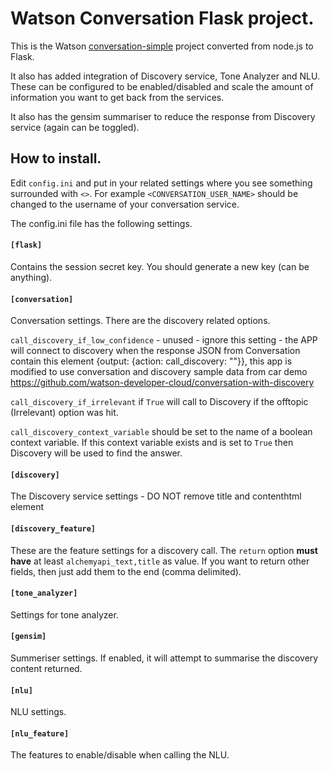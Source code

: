 # Watson Conversation Flask project.

This is the Watson [conversation-simple](https://github.com/watson-developer-cloud/conversation-simple) project converted from node.js to Flask. 

It also has added integration of Discovery service, Tone Analyzer and NLU. These can be configured to be enabled/disabled and scale the amount of information you want to get back from the services. 

It also has the gensim summariser to reduce the response from Discovery service (again can be toggled). 

## How to install. 

Edit `config.ini` and put in your related settings where you see something surrounded with `<>`. For example `<CONVERSATION_USER_NAME>` should be changed to the username of your conversation service. 

The config.ini file has the following settings. 

#### `[flask]`
Contains the session secret key. You should generate a new key (can be anything). 

#### `[conversation]`
Conversation settings. There are the discovery related options. 

`call_discovery_if_low_confidence` - unused - ignore this setting - the APP will connect to discovery when the response JSON from Conversation contain this element {output: {action: call_discovery: ""}}, this app is modified to use conversation and discovery sample data from car demo
https://github.com/watson-developer-cloud/conversation-with-discovery

`call_discovery_if_irrelevant` if `True` will call to Discovery if the offtopic (Irrelevant) option was hit. 

`call_discovery_context_variable` should be set to the name of a boolean context variable. If this context variable exists and is set to `True` then Discovery will be used to find the answer. 

#### `[discovery]`
The Discovery service settings - DO NOT remove title and contenthtml element

#### `[discovery_feature]`
These are the feature settings for a discovery call. The `return` option **must have** at least `alchemyapi_text,title` as value. If you want to return other fields, then just add them to the end (comma delimited). 

#### `[tone_analyzer]`
Settings for tone analyzer. 

#### `[gensim]`
Summeriser settings. If enabled, it will attempt to summarise the discovery content returned. 

#### `[nlu]`
NLU settings. 

#### `[nlu_feature]`
The features to enable/disable when calling the NLU. 
